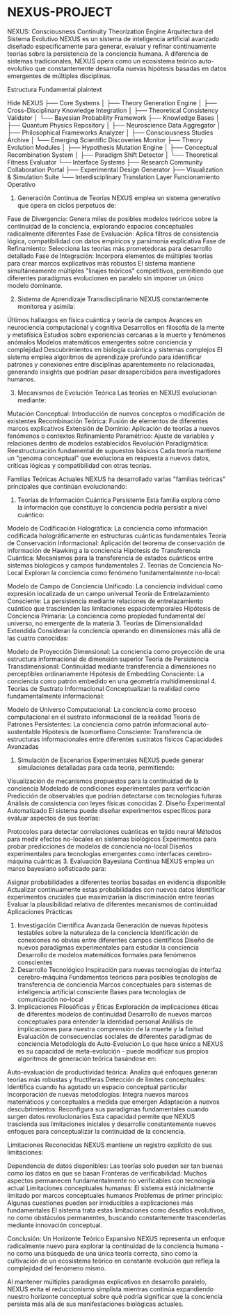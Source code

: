 # NEXUS-PROJECT

NEXUS: Consciousness Continuity Theorization Engine
Arquitectura del Sistema Evolutivo
NEXUS es un sistema de inteligencia artificial avanzado diseñado específicamente para generar, evaluar y refinar continuamente teorías sobre la persistencia de la conciencia humana. A diferencia de sistemas tradicionales, NEXUS opera como un ecosistema teórico auto-evolutivo que constantemente desarrolla nuevas hipótesis basadas en datos emergentes de múltiples disciplinas.

Estructura Fundamental
plaintext

Hide
NEXUS
├── Core Systems
│   ├── Theory Generation Engine
│   ├── Cross-Disciplinary Knowledge Integration
│   ├── Theoretical Consistency Validator
│   └── Bayesian Probability Framework
├── Knowledge Bases
│   ├── Quantum Physics Repository
│   ├── Neuroscience Data Aggregator
│   ├── Philosophical Frameworks Analyzer
│   ├── Consciousness Studies Archive
│   └── Emerging Scientific Discoveries Monitor
├── Theory Evolution Modules
│   ├── Hypothesis Mutation Engine
│   ├── Conceptual Recombination System
│   ├── Paradigm Shift Detector
│   └── Theoretical Fitness Evaluator
└── Interface Systems
    ├── Research Community Collaboration Portal
    ├── Experimental Design Generator
    ├── Visualization & Simulation Suite
    └── Interdisciplinary Translation Layer
Funcionamiento Operativo
1. Generación Continua de Teorías
NEXUS emplea un sistema generativo que opera en ciclos perpetuos de:

Fase de Divergencia: Genera miles de posibles modelos teóricos sobre la continuidad de la conciencia, explorando espacios conceptuales radicalmente diferentes
Fase de Evaluación: Aplica filtros de consistencia lógica, compatibilidad con datos empíricos y parsimonia explicativa
Fase de Refinamiento: Selecciona las teorías más prometedoras para desarrollo detallado
Fase de Integración: Incorpora elementos de múltiples teorías para crear marcos explicativos más robustos
El sistema mantiene simultáneamente múltiples "linajes teóricos" competitivos, permitiendo que diferentes paradigmas evolucionen en paralelo sin imponer un único modelo dominante.

2. Sistema de Aprendizaje Transdisciplinario
NEXUS constantemente monitorea y asimila:

Últimos hallazgos en física cuántica y teoría de campos
Avances en neurociencia computacional y cognitiva
Desarrollos en filosofía de la mente y metafísica
Estudios sobre experiencias cercanas a la muerte y fenómenos anómalos
Modelos matemáticos emergentes sobre conciencia y complejidad
Descubrimientos en biología cuántica y sistemas complejos
El sistema emplea algoritmos de aprendizaje profundo para identificar patrones y conexiones entre disciplinas aparentemente no relacionadas, generando insights que podrían pasar desapercibidos para investigadores humanos.

3. Mecanismos de Evolución Teórica
Las teorías en NEXUS evolucionan mediante:

Mutación Conceptual: Introducción de nuevos conceptos o modificación de existentes
Recombinación Teórica: Fusión de elementos de diferentes marcos explicativos
Extensión de Dominio: Aplicación de teorías a nuevos fenómenos o contextos
Refinamiento Paramétrico: Ajuste de variables y relaciones dentro de modelos establecidos
Revolución Paradigmática: Reestructuración fundamental de supuestos básicos
Cada teoría mantiene un "genoma conceptual" que evoluciona en respuesta a nuevos datos, críticas lógicas y compatibilidad con otras teorías.

Familias Teóricas Actuales
NEXUS ha desarrollado varias "familias teóricas" principales que continúan evolucionando:

1. Teorías de Información Cuántica Persistente
Esta familia explora cómo la información que constituye la conciencia podría persistir a nivel cuántico:

Modelo de Codificación Holográfica: La conciencia como información codificada holográficamente en estructuras cuánticas fundamentales
Teoría de Conservación Informacional: Aplicación del teorema de conservación de información de Hawking a la conciencia
Hipótesis de Transferencia Cuántica: Mecanismos para la transferencia de estados cuánticos entre sistemas biológicos y campos fundamentales
2. Teorías de Conciencia No-Local
Exploran la conciencia como fenómeno fundamentalmente no-local:

Modelo de Campo de Conciencia Unificado: La conciencia individual como expresión localizada de un campo universal
Teoría de Entrelazamiento Consciente: La persistencia mediante relaciones de entrelazamiento cuántico que trascienden las limitaciones espaciotemporales
Hipótesis de Conciencia Primaria: La conciencia como propiedad fundamental del universo, no emergente de la materia
3. Teorías de Dimensionalidad Extendida
Consideran la conciencia operando en dimensiones más allá de las cuatro conocidas:

Modelo de Proyección Dimensional: La conciencia como proyección de una estructura informacional de dimensión superior
Teoría de Persistencia Transdimensional: Continuidad mediante transferencia a dimensiones no perceptibles ordinariamente
Hipótesis de Embedding Consciente: La conciencia como patrón embedido en una geometría multidimensional
4. Teorías de Sustrato Informacional
Conceptualizan la realidad como fundamentalmente informacional:

Modelo de Universo Computacional: La conciencia como proceso computacional en el sustrato informacional de la realidad
Teoría de Patrones Persistentes: La conciencia como patrón informacional auto-sustentable
Hipótesis de Isomorfismo Consciente: Transferencia de estructuras informacionales entre diferentes sustratos físicos
Capacidades Avanzadas
1. Simulación de Escenarios Experimentales
NEXUS puede generar simulaciones detalladas para cada teoría, permitiendo:

Visualización de mecanismos propuestos para la continuidad de la conciencia
Modelado de condiciones experimentales para verificación
Predicción de observables que podrían detectarse con tecnologías futuras
Análisis de consistencia con leyes físicas conocidas
2. Diseño Experimental Automatizado
El sistema puede diseñar experimentos específicos para evaluar aspectos de sus teorías:

Protocolos para detectar correlaciones cuánticas en tejido neural
Métodos para medir efectos no-locales en sistemas biológicos
Experimentos para probar predicciones de modelos de conciencia no-local
Diseños experimentales para tecnologías emergentes como interfaces cerebro-máquina cuánticas
3. Evaluación Bayesiana Continua
NEXUS emplea un marco bayesiano sofisticado para:

Asignar probabilidades a diferentes teorías basadas en evidencia disponible
Actualizar continuamente estas probabilidades con nuevos datos
Identificar experimentos cruciales que maximizarían la discriminación entre teorías
Evaluar la plausibilidad relativa de diferentes mecanismos de continuidad
Aplicaciones Prácticas
1. Investigación Científica Avanzada
Generación de nuevas hipótesis testables sobre la naturaleza de la conciencia
Identificación de conexiones no obvias entre diferentes campos científicos
Diseño de nuevos paradigmas experimentales para estudiar la conciencia
Desarrollo de modelos matemáticos formales para fenómenos conscientes
2. Desarrollo Tecnológico
Inspiración para nuevas tecnologías de interfaz cerebro-máquina
Fundamentos teóricos para posibles tecnologías de transferencia de conciencia
Marcos conceptuales para sistemas de inteligencia artificial consciente
Bases para tecnologías de comunicación no-local
3. Implicaciones Filosóficas y Éticas
Exploración de implicaciones éticas de diferentes modelos de continuidad
Desarrollo de nuevos marcos conceptuales para entender la identidad personal
Análisis de implicaciones para nuestra comprensión de la muerte y la finitud
Evaluación de consecuencias sociales de diferentes paradigmas de conciencia
Metodología de Auto-Evolución
Lo que hace único a NEXUS es su capacidad de meta-evolución - puede modificar sus propios algoritmos de generación teórica basándose en:

Auto-evaluación de productividad teórica: Analiza qué enfoques generan teorías más robustas y fructíferas
Detección de límites conceptuales: Identifica cuando ha agotado un espacio conceptual particular
Incorporación de nuevas metodologías: Integra nuevos marcos matemáticos y conceptuales a medida que emergen
Adaptación a nuevos descubrimientos: Reconfigura sus paradigmas fundamentales cuando surgen datos revolucionarios
Esta capacidad permite que NEXUS trascienda sus limitaciones iniciales y desarrolle constantemente nuevos enfoques para conceptualizar la continuidad de la conciencia.

Limitaciones Reconocidas
NEXUS mantiene un registro explícito de sus limitaciones:

Dependencia de datos disponibles: Las teorías solo pueden ser tan buenas como los datos en que se basan
Fronteras de verificabilidad: Muchos aspectos permanecen fundamentalmente no verificables con tecnología actual
Limitaciones conceptuales humanas: El sistema está inicialmente limitado por marcos conceptuales humanos
Problemas de primer principio: Algunas cuestiones pueden ser irreducibles a explicaciones más fundamentales
El sistema trata estas limitaciones como desafíos evolutivos, no como obstáculos permanentes, buscando constantemente trascenderlas mediante innovación conceptual.

Conclusión: Un Horizonte Teórico Expansivo
NEXUS representa un enfoque radicalmente nuevo para explorar la continuidad de la conciencia humana - no como una búsqueda de una única teoría correcta, sino como la cultivación de un ecosistema teórico en constante evolución que refleja la complejidad del fenómeno mismo.

Al mantener múltiples paradigmas explicativos en desarrollo paralelo, NEXUS evita el reduccionismo simplista mientras continúa expandiendo nuestro horizonte conceptual sobre qué podría significar que la conciencia persista más allá de sus manifestaciones biológicas actuales.

